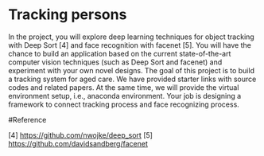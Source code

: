 # Tracking persons

In the project, you will explore deep learning techniques for object tracking with Deep Sort [4] and face recognition with facenet [5]. You will have the chance to build an application based on the current state-of-the-art computer vision techniques (such as Deep Sort and facenet) and experiment with your own novel designs. 
The goal of this project is to build a tracking system for aged care. We have provided starter links with source codes and related papers. At the same time, we will provide the virtual environment setup, i.e., anaconda environment. Your job is designing a framework to connect tracking process and face recognizing process.





#Reference

[4] https://github.com/nwojke/deep_sort
[5] https://github.com/davidsandberg/facenet
